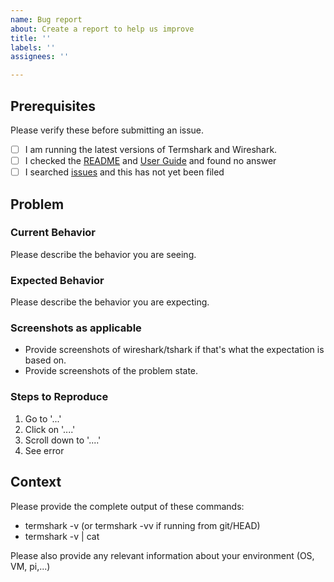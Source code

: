 ```yaml
---
name: Bug report
about: Create a report to help us improve
title: ''
labels: ''
assignees: ''

---
```


## Prerequisites

Please verify these before submitting an issue.

- [ ] I am running the latest versions of Termshark and Wireshark.
- [ ] I checked the [README](https://github.com/sruehl/termshark) and [User Guide](https://github.com/sruehl/termshark/blob/master/docs/UserGuide.md) and found no answer
- [ ] I searched [issues](https://github.com/sruehl/termshark/issues?q=is%3Aissue) and this has not yet been filed

## Problem 

### Current Behavior

Please describe the behavior you are seeing. 

### Expected Behavior

Please describe the behavior you are expecting. 

### Screenshots as applicable 

* Provide screenshots of wireshark/tshark if that's what the expectation is based on.
* Provide screenshots of the problem state.

### Steps to Reproduce

1. Go to '...'
2. Click on '....'
3. Scroll down to '....'
4. See error

## Context

Please provide the complete output of these commands:

* termshark -v (or termshark -vv if running from git/HEAD)
* termshark -v | cat

Please also provide any relevant information about your environment (OS, VM, pi,...)

